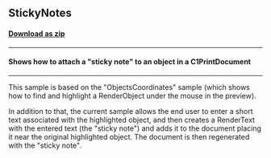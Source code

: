 ## StickyNotes
#### [Download as zip](https://grapecity.github.io/DownGit/#/home?url=https://github.com/GrapeCity/ComponentOne-WinForms-Samples/tree/master/NetFramework\PrintDocument\CS\StickyNotes)
____
#### Shows how to attach a "sticky note" to an object in a C1PrintDocument
____
This sample is based on the "ObjectsCoordinates" sample (which shows how to find and highlight a RenderObject under the mouse in the preview). 

In addition to that, the current sample allows the end user to enter a short text associated with the highlighted object, 
and then creates a RenderText with the entered text (the "sticky note") and adds it to the document placing it near the original highlighted object.
The document is then regenerated with the "sticky note".